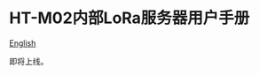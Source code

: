 # HT-M02内部LoRa服务器用户手册
[English](https://heltec-automation-docs.readthedocs.io/en/latest/gateway/ht-m02_poe/internal_server.html)

即将上线。